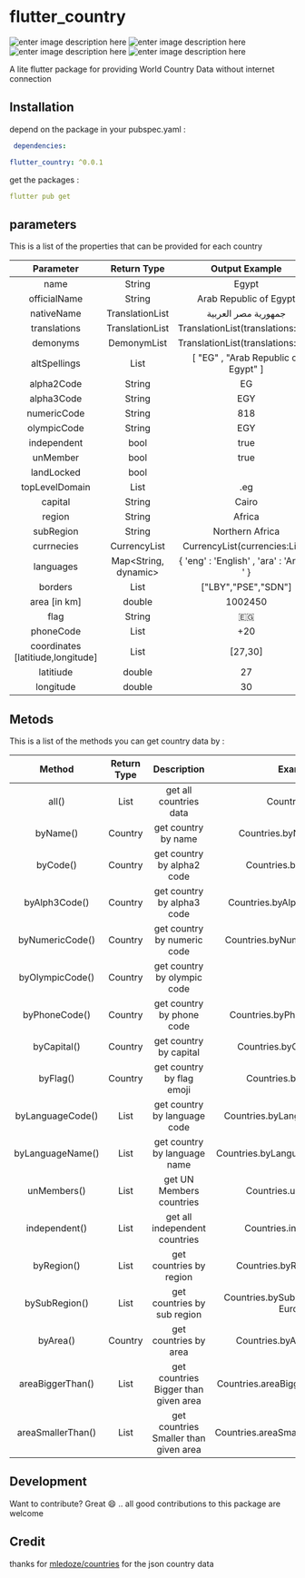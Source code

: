#  flutter_country

![enter image description here](https://img.shields.io/github/issues/egyleader/flutter_country) ![enter image description here](https://img.shields.io/github/forks/egyleader/flutter_country) ![enter image description here](https://img.shields.io/github/stars/egyleader/flutter_country) ![enter image description here](https://img.shields.io/twitter/url?url=https://github.com/egyleader/flutter_country)



A lite flutter package for providing World Country Data without internet connection



##  Installation

depend on the package in your pubspec.yaml :

```yaml
 dependencies:

flutter_country: ^0.0.1
```

get the packages :

```yaml
flutter pub get


```



##  parameters

This is a list of the properties that can be provided for each country

|           **Parameter**           |     Return Type      |                 Output Example                  |
| :-------------------------------: | :------------------: | :---------------------------------------------: |
|               name                |        String        |                      Egypt                      |
|           officialName            |        String        |             Arab Republic of Egypt              |
|            nativeName             |   TranslationList    |               جمهورية مصر العربية               |
|           translations            |   TranslationList    | TranslationList(translations:List<Translation>) |
|             demonyms              |     DemonymList      | TranslationList(translations:List<Translation>) |
|           altSpellings            |     List<String>     |       [ "EG" , "Arab Republic of Egypt" ]       |
|            alpha2Code             |        String        |                       EG                        |
|            alpha3Code             |        String        |                       EGY                       |
|            numericCode            |        String        |                       818                       |
|            olympicCode            |        String        |                       EGY                       |
|            independent            |         bool         |                      true                       |
|             unMember              |         bool         |                      true                       |
|            landLocked             |         bool         |                                                 |
|          topLevelDomain           |     List<String>     |                       .eg                       |
|              capital              |        String        |                      Cairo                      |
|              region               |        String        |                     Africa                      |
|             subRegion             |        String        |                 Northern Africa                 |
|            currnecies             |     CurrencyList     |    CurrencyList(currencies:List<Currency>);     |
|             languages             | Map<String, dynamic> |    { 'eng' : 'English' , 'ara' : 'Arabic ' }    |
|              borders              |     List<String>     |               ["LBY","PSE","SDN"]               |
|           area [in km]            |        double        |                     1002450                     |
|               flag                |        String        |                       🇪🇬                        |
|             phoneCode             |     List<String>     |                       +20                       |
| coordinates [latitiude,longitude] |     List<double>     |                     [27,30]                     |
|             latitiude             |        double        |                       27                        |
|             longitude             |        double        |                       30                        |



##  Metods

This is a list of the methods you can get country data by :

|      Method       |  Return Type  |              Description              |                 Example                  |
| :---------------: | :-----------: | :-----------------------------------: | :--------------------------------------: |
|       all()       | List<Country> |        get all countries data         |             Countries.all()              |
|     byName()      |    Country    |          get country by name          |        Countries.byName('Egypt')         |
|     byCode()      |    Country    |      get country by alpha2 code       |          Countries.byCode('EG')          |
|   byAlph3Code()   |    Country    |      get country by alpha3 code       |      Countries.byAlpha3Code('EGY')       |
|  byNumericCode()  |    Country    |      get country by numeric code      |      Countries.byNumericCode('818')      |
|  byOlympicCode()  |    Country    |     get country by  olympic code      |                                          |
|   byPhoneCode()   |    Country    |       get country by phone code       |       Countries.byPhoneCode('+20')       |
|    byCapital()    |    Country    |        get country by capital         |       Countries.byCapital('Cairo')       |
|     byFlag()      |    Country    |       get country by flag emoji       |          Countries.byFlag('🇪🇬')          |
| byLanguageCode()  | List<Country> |     get country by language code      |     Countries.byLanguageCode('ara')      |
| byLanguageName()  | List<Country> |     get country by language name      |    Countries.byLanguageName('Arabic')    |
|    unMembers()    | List<Country> |       get UN Members countries        |          Countries.unMembers()           |
|   independent()   | List<Country> |     get all independent countries     |         Countries.independent()          |
|    byRegion()     | List<Country> |        get countries by region        |       Countries.byRegion('Africa')       |
|   bySubRegion()   | List<Country> |      get countries by sub region      | Countries.bySubRegion('Southern Europe') |
|     byArea()      |    Country    |         get countries by area         |        Countries.byArea(1002450)         |
| areaBiggerThan()  | List<Country> | get countries Bigger than given area  |    Countries.areaBiggerThan(1002450)     |
| areaSmallerThan() | List<Country> | get countries Smaller than given area |    Countries.areaSmallerThan(1002450)    |



## Development

Want to contribute? Great 😄 .. all good contributions to this package are welcome



## Credit

thanks for [mledoze/countries](https://github.com/mledoze/countries) for the json country data 